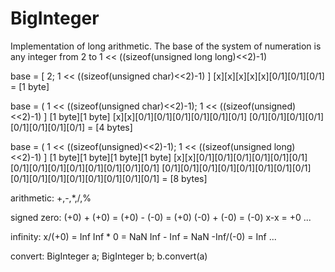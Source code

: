 BigInteger
==========
Implementation of long arithmetic. 
The base of the system of numeration is any integer from 2 to 1 << ((sizeof(unsigned long long)<<2)-1)

base = [ 2; 1 << ((sizeof(unsigned char)<<2)-1) ]
[x][x][x][x][x][0/1][0/1][0/1] = [1 byte] 

base = ( 1 << ((sizeof(unsigned char)<<2)-1); 1 << ((sizeof(unsigned)<<2)-1) ]
[1 byte][1 byte] [x][x][0/1][0/1][0/1][0/1][0/1][0/1] [0/1][0/1][0/1][0/1][0/1][0/1][0/1][0/1] = [4 bytes]

base = ( 1 << ((sizeof(unsigned)<<2)-1); 1 << ((sizeof(unsigned long)<<2)-1) ]
[1 byte][1 byte][1 byte][1 byte] [x][x][0/1][0/1][0/1][0/1][0/1][0/1] [0/1][0/1][0/1][0/1][0/1][0/1][0/1][0/1] [0/1][0/1][0/1][0/1][0/1][0/1][0/1][0/1] [0/1][0/1][0/1][0/1][0/1][0/1][0/1][0/1] = [8 bytes]

arithmetic:
+,-,*,/,%

signed zero:
(+0) + (+0) = (+0) - (-0) = (+0)
(-0) + (-0) = (-0)
x-x = +0
...

infinity:
x/(+0) = Inf
Inf * 0 = NaN
Inf - Inf = NaN
-Inf/(-0) = Inf
...

convert:
BigInteger<base1> a;
BigInteger<base2> b;
b.convert(a)
